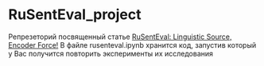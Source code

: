 # RuSentEval_project

Репрезеторий посвященный статье [RuSentEval: Linguistic Source, Encoder Force!](https://aclanthology.org/2021.bsnlp-1.6.pdf)
В файле rusenteval.ipynb хранится код, запустив который у Вас получится повторить эксперименты их исследования
